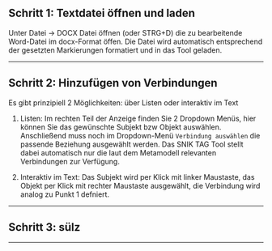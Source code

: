 ## Schritt 1: Textdatei öffnen und laden
Unter Datei -> DOCX Datei öffnen (oder STRG+D) die zu bearbeitende Word-Datei im docx-Format öffen.
Die Datei wird automatisch entsprechend der gesetzten Markierungen formatiert und in das Tool geladen.

---
## Schritt 2: Hinzufügen von Verbindungen
Es gibt prinzipiell 2 Möglichkeiten: über Listen oder interaktiv im Text

1. Listen:
Im rechten Teil der Anzeige finden Sie 2 Dropdown Menüs, hier können Sie das gewünschte Subjekt bzw Objekt auswählen.
Anschließend muss noch im Dropdown-Menü `Verbindung auswählen` die passende Beziehung ausgewählt werden. Das SNIK TAG Tool stellt dabei automatisch nur die laut dem Metamodell relevanten Verbindungen zur Verfügung.

2. Interaktiv im Text:
Das Subjekt wird per Klick mit linker Maustaste, das Objekt per Klick mit rechter Maustaste ausgewählt, die Verbindung wird analog zu Punkt 1 defniert.

---
## Schritt 3: sülz

---
